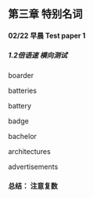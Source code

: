 ## 第三章 特别名词

#### 02/22 早晨 Test paper 1 

##### 1.2倍语速 横向测试

boarder

batteries

battery

badge

bachelor

architectures

advertisements

#### 总结： 注意复数
